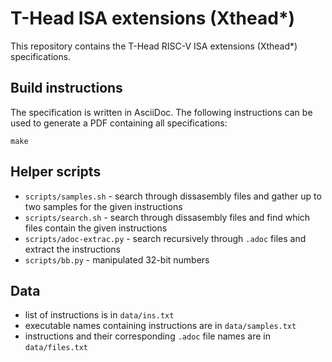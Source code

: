 # T-Head ISA extensions (Xthead*)

This repository contains the T-Head RISC-V ISA extensions (Xthead*) specifications.

## Build instructions

The specification is written in AsciiDoc.
The following instructions can be used to generate a PDF containing
all specifications:

```
make
```

## Helper scripts

- `scripts/samples.sh` - search through dissasembly files and gather up to two samples for the given instructions
- `scripts/search.sh` - search through dissasembly files and find which files contain the given instructions
- `scripts/adoc-extrac.py` - search recursively through `.adoc` files and extract the instructions
- `scripts/bb.py` - manipulated 32-bit numbers

## Data

- list of instructions is in `data/ins.txt`
- executable names containing instructions are in `data/samples.txt`
- instructions and their corresponding `.adoc` file names are in `data/files.txt`
